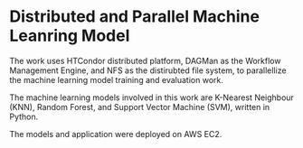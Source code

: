 # Distributed and Parallel Machine Leanring Model

The work uses HTCondor distributed platform, DAGMan as the Workflow Management Engine, and NFS as the distirubted file system, to parallellize the machine learning model training and evaluation work.

The machine learning models involved in this work are K-Nearest Neighbour (KNN), Random Forest, and Support Vector Machine (SVM), written in Python. 

The models and application were deployed on AWS EC2.

